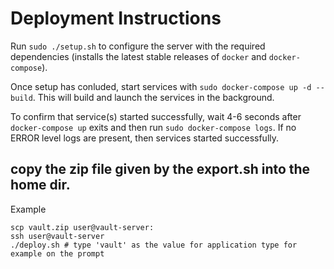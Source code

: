 # Deployment Instructions

Run `sudo ./setup.sh` to configure the server with the required dependencies
(installs the latest stable releases of `docker` and `docker-compose`).

Once setup has conluded, start services with `sudo docker-compose up -d --build`.
This will build and launch the services in the background.

To confirm that service(s) started successfully, wait 4-6 seconds after
`docker-compose up` exits and then run `sudo docker-compose logs`.
If no ERROR level logs are present, then services started successfully.

## copy the zip file given by the export.sh into the home dir.

Example

```
scp vault.zip user@vault-server:
ssh user@vault-server
./deploy.sh # type 'vault' as the value for application type for example on the prompt
```
